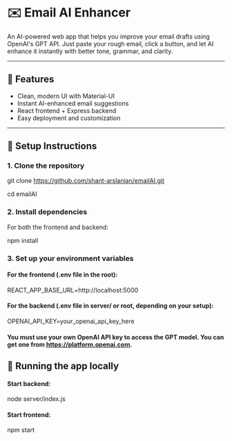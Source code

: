 # ✉️ Email AI Enhancer

An AI-powered web app that helps you improve your email drafts using OpenAI's GPT API. Just paste your rough email, click a button, and let AI enhance it instantly with better tone, grammar, and clarity.

---

## 🚀 Features

- Clean, modern UI with Material-UI
- Instant AI-enhanced email suggestions
- React frontend + Express backend
- Easy deployment and customization

---

## 🔧 Setup Instructions

### 1. Clone the repository

git clone https://github.com/shant-arslanian/emailAI.git

cd emailAI

### 2. Install dependencies

For both the frontend and backend:

npm install

### 3. Set up your environment variables

#### For the frontend (.env file in the root):

REACT_APP_BASE_URL=http://localhost:5000

#### For the backend (.env file in server/ or root, depending on your setup):

OPENAI_API_KEY=your_openai_api_key_here

#### You must use your own OpenAI API key to access the GPT model. You can get one from https://platform.openai.com.

## 🧪 Running the app locally

#### Start backend:

node server/index.js

#### Start frontend:

npm start
